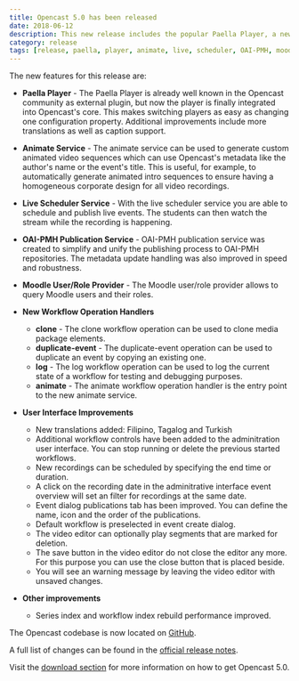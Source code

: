 ```yaml
---
title: Opencast 5.0 has been released
date: 2018-06-12
description: This new release includes the popular Paella Player, a new Animate service to create exciting trailers, a Live Streaming Scheduler and many more improvements.
category: release
tags: [release, paella, player, animate, live, scheduler, OAI-PMH, moodle]
---
```


The new features for this release are:


* **Paella Player** - The Paella Player is already well known in the Opencast community as external plugin, but now the
  player is finally integrated into Opencast's core. This makes switching players as easy as changing one configuration
  property. Additional improvements include more translations as well as caption support.

* **Animate Service** - The animate service can be used to generate custom animated video sequences which can use
  Opencast's metadata like the author's name or the event's title. This is useful, for example, to automatically generate
  animated intro sequences to ensure having a homogeneous corporate design for all video recordings.

* **Live Scheduler Service** - With the live scheduler service you are able to schedule and publish live events. The
  students can then watch the stream while the recording is happening.

* **OAI-PMH Publication Service** - OAI-PMH publication service was created to simplify and unify the publishing process
  to OAI-PMH repositories. The metadata update handling was also improved in speed and robustness.

* **Moodle User/Role Provider** - The Moodle user/role provider allows to query Moodle users and their roles.

* **New Workflow Operation Handlers**
    * **clone** - The clone workflow operation can be used to clone media package elements.
    * **duplicate-event** - The duplicate-event operation can be used to duplicate an event by copying an existing one.
    * **log** - The log workflow operation can be used to log the current state of a workflow for testing and debugging purposes.
    * **animate** - The animate workflow operation handler is the entry point to the new animate service.

* **User Interface Improvements**
    * New translations added: Filipino, Tagalog and Turkish
    * Additional workflow controls have been added to the adminitration user interface.
    You can stop running or delete the previous started workflows.
    * New recordings can be scheduled by specifying the end time or duration.
    * A click on the recording date in the adminitrative interface event overview will set an filter
    for recordings at the same date.
    * Event dialog publications tab has been improved. You can define the name, icon and the order of the publications.
    * Default workflow is preselected in event create dialog.
    * The video editor can optionally play segments that are marked for deletion.
    * The save button in the video editor do not close the editor any more.
    For this purpose you can use the close button that is placed beside.
    * You will see an warning message by leaving the video editor with unsaved changes.

* **Other improvements**
    * Series index and workflow index rebuild performance improved.


The Opencast codebase is now located on [GitHub](https://github.com/opencast/opencast).

A full list of changes can be found in the [official release notes](https://docs.opencast.org/r/5.x/admin/releasenotes/).

Visit the [download section](http://www.opencast.org/software/download) for more information on how to get Opencast 5.0.

